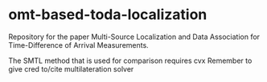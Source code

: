 # omt-based-toda-localization
Repository for the paper Multi-Source Localization and Data Association for Time-Difference of Arrival Measurements.

The SMTL method that is used for comparison requires cvx
Remember to give cred to/cite multilateration solver
